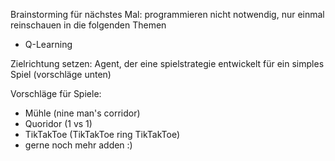 Brainstorming für nächstes Mal:
programmieren nicht notwendig, nur einmal reinschauen in die folgenden Themen
 - Q-Learning

Zielrichtung setzen: Agent, der eine spielstrategie entwickelt für ein simples Spiel (vorschläge unten)


Vorschläge für Spiele:
 - Mühle (nine man's corridor)
 - Quoridor (1 vs 1)
 - TikTakToe (TikTakToe ring TikTakToe)
 - gerne noch mehr adden :)
